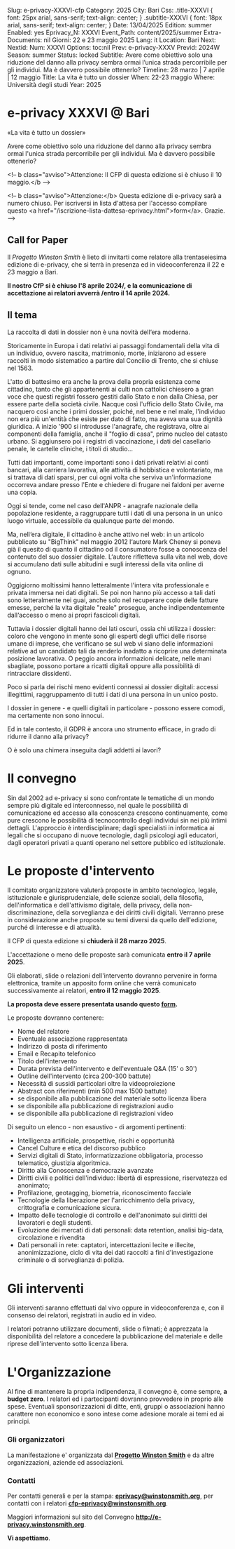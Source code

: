 Slug: e-privacy-XXXVI-cfp
Category: 2025
City: Bari
Css: .title-XXXVI { font: 25px arial, sans-serif; text-align: center; }   .subtitle-XXXVI { font: 18px arial, sans-serif; text-align: center; }
Date: 13/04/2025
Edition: summer
Enabled: yes
Eprivacy_N: XXXVI
Event_Path: content/2025/summer
Extra-Documents: nil
Giorni: 22 e 23 maggio 2025
Lang: it
Location: Bari
Next: 
Nextid: 
Num: XXXVI
Options: toc:nil
Prev: e-privacy-XXXV
Previd: 2024W
Season: summer
Status: locked
Subtitle: Avere come obiettivo solo una riduzione del danno alla privacy sembra ormai l’unica strada percorribile per gli individui. Ma è davvero possibile ottenerlo?
Timeline: 28 marzo | 7 aprile | 12 maggio
Title: La vita è tutto un dossier
When: 22-23 maggio
Where: Università degli studi
Year: 2025



# e-privacy XXXVI @ Bari

«La vita è tutto un dossier»

Avere come obiettivo solo una riduzione del danno alla privacy sembra
ormai l'unica strada percorribile per gli individui. Ma è davvero
possibile ottenerlo?

<div class="HTML" id="orga70a13b">
<p>
&lt;!&#x2013; b class="avviso"&gt;Attenzione: Il CFP di questa edizione si è chiuso il 10 maggio.&lt;/b &#x2013;&gt;
</p>

</div>

<div class="HTML" id="org83f3cc5">
<p>
&lt;!&#x2013; b class="avviso"&gt;Attenzione:&lt;/b&gt; Questa edizione di e-privacy sarà a numero chiuso. 
Per iscriversi in lista d'attesa per l'accesso compilare questo &lt;a href="/iscrizione-lista-dattesa-eprivacy.html"&gt;form&lt;/a&gt;. Grazie. &#x2013;&gt;
</p>

</div>


## Call for Paper

Il *Progetto Winston Smith* è lieto di invitarti come relatore alla
trentaseiesima edizione di e-privacy, che si terrà in presenza ed in
videoconferenza il 22 e 23 maggio a Bari.

**Il nostro CfP si è chiuso l'8 aprile 2024/, e la comunicazione di
accettazione ai relatori avverrà /entro il 14 aprile 2024.**


## Il tema

La raccolta di dati in dossier non è una novità dell‘era moderna.

Storicamente in Europa i dati relativi ai passaggi fondamentali della
vita di un individuo, ovvero nascita, matrimonio, morte, iniziarono ad
essere raccolti in modo sistematico a partire dal Concilio di Trento,
che si chiuse nel 1563.

L'atto di battesimo era anche la prova della propria esistenza come
cittadino, tanto che gli appartenenti ai culti non cattolici chiesero a
gran voce che questi registri fossero gestiti dallo Stato e non dalla
Chiesa, per essere parte della società civile. Nacque così l'ufficio
dello Stato Civile, ma nacquero così anche i primi dossier, poiché, nel
bene e nel male, l'individuo non era più un'entità che esiste per dato
di fatto, ma aveva una sua dignità giuridica. A inizio '900 si
introdusse l'anagrafe, che registrava, oltre ai componenti della
famiglia, anche il "foglio di casa", primo nucleo del catasto urbano. Si
aggiunsero poi i registri di vaccinazione, i dati del casellario penale,
le cartelle cliniche, i titoli di studio&#x2026;

Tutti dati importanti, come importanti sono i dati privati relativi ai
conti bancari, alla carriera lavorativa, alle attività di hobbistica e
volontariato, ma si trattava di dati sparsi, per cui ogni volta che
serviva un'informazione occorreva andare presso l'Ente e chiedere di
frugare nei faldoni per averne una copia.

Oggi si tende, come nel caso dell'ANPR - anagrafe nazionale della
popolazione residente, a raggruppare tutti i dati di una persona in un
unico luogo virtuale, accessibile da qualunque parte del mondo.

Ma, nell‘era digitale, il cittadino è anche attivo nel web: in un
articolo pubblicato su "BigThink" nel maggio 2012 l‘autore Mark Cheney
si poneva già il quesito di quanto il cittadino od il consumatore fosse
a conoscenza del contenuto del suo dossier digitale. L‘autore rifletteva
sulla vita nel web, dove si accumulano dati sulle abitudini e sugli
interessi della vita online di ognuno.

Oggigiorno moltissimi hanno letteralmente l'intera vita professionale e
privata immersa nei dati digitali. Se poi non hanno più accesso a tali
dati sono letteralmente nei guai, anche solo nel recuperare copie delle
fatture emesse, perché la vita digitale "reale" prosegue, anche
indipendentemente dall‘accesso o meno ai propri fascicoli digitali.

Tuttavia i dossier digitali hanno dei lati oscuri, ossia chi utilizza i
dossier: coloro che vengono in mente sono gli esperti degli uffici delle
risorse umane di imprese, che verificano se sul web vi siano delle
informazioni relative ad un candidato tali da renderlo inadatto a
ricoprire una determinata posizione lavorativa. O peggio ancora
informazioni delicate, nelle mani sbagliate, possono portare a ricatti
digitali oppure alla possibilità di rintracciare dissidenti.

Poco si parla dei rischi meno evidenti connessi ai dossier digitali:
accessi illegittimi, raggruppamento di tutti i dati di una persona in un
unico posto.

I dossier in genere - e quelli digitali in particolare - possono essere
comodi, ma certamente non sono innocui.

Ed in tale contesto, il GDPR è ancora uno strumento efficace, in grado
di ridurre il danno alla privacy?

O è solo una chimera inseguita dagli addetti ai lavori?


# Il convegno

Sin dal 2002 ad e-privacy si sono confrontate le tematiche di un mondo
sempre più digitale ed interconnesso, nel quale le possibilità di
comunicazione ed accesso alla conoscenza crescono continuamente, come
pure crescono le possibilità di tecnocontrollo degli individui sin nei
più intimi dettagli. L'approccio è interdisciplinare; dagli specialisti
in informatica ai legali che si occupano di nuove tecnologie, dagli
psicologi agli educatori, dagli operatori privati a quanti operano nel
settore pubblico ed istituzionale.


# Le proposte d'intervento

Il comitato organizzatore valuterà proposte in ambito tecnologico,
legale, istituzionale e giurisprudenziale, delle scienze sociali, della
filosofia, dell'informatica e dell'attivismo digitale, della privacy,
della non-discriminazione, della sorveglianza e dei diritti civili
digitali. Verranno prese in considerazione anche proposte su temi
diversi da quello dell'edizione, purché di interesse e di attualità.

Il CFP di questa edizione si **chiuderà il 28 marzo 2025**.

L'accettazione o meno delle proposte sarà comunicata **entro il 7 aprile
2025**.

Gli elaborati, slide o relazioni dell'intervento dovranno pervenire in
forma elettronica, tramite un apposito form online che verrà comunicato
successivamente ai relatori, **entro il 12 maggio 2025**.

**La proposta deve essere presentata usando questo
[form](file:///e-privacy-XXXVI-proposta.html).**

Le proposte dovranno contenere:

-   Nome del relatore
-   Eventuale associazione rappresentata
-   Indirizzo di posta di riferimento
-   Email e Recapito telefonico
-   Titolo dell'intervento
-   Durata prevista dell'intervento e dell'eventuale Q&A (15' o 30')
-   Outline dell'intervento (circa 200-300 battute)
-   Necessità di sussidi particolari oltre la videoproiezione
-   Abstract con riferimenti (min 500 max 1500 battute)
-   se disponibile alla pubblicazione del materiale sotto licenza libera
-   se disponibile alla pubblicazione di registrazioni audio
-   se disponibile alla pubblicazione di registrazioni video

Di seguito un elenco - non esaustivo - di argomenti pertinenti:

-   Intelligenza artificiale, prospettive, rischi e opportunità
-   Cancel Culture e etica del discorso pubblico
-   Servizi digitali di Stato, informatizzazione obbligatoria, processo
    telematico, giustizia algoritmica.
-   Diritto alla Conoscenza e democrazie avanzate
-   Diritti civili e politici dell'individuo: libertà di espressione,
    riservatezza ed anonimato;
-   Profilazione, geotagging, biometria, riconoscimento facciale
-   Tecnologie della liberazione per l'arricchimento della privacy,
    crittografia e comunicazione sicura.
-   Impatto delle tecnologie di controllo e dell'anonimato sui diritti dei
    lavoratori e degli studenti.
-   Evoluzione dei mercati di dati personali: data retention, analisi
    big-data, circolazione e rivendita
-   Dati personali in rete: captatori, intercettazioni lecite e illecite,
    anonimizzazione, ciclo di vita dei dati raccolti a fini
    d'investigazione criminale o di sorveglianza di polizia.


# Gli interventi

Gli interventi saranno effettuati dal vivo oppure in videoconferenza e,
con il consenso dei relatori, registrati in audio ed in video.

I relatori potranno utilizzare documenti, slide o filmati; è apprezzata
la disponibilità del relatore a concedere la pubblicazione del materiale
e delle riprese dell'intervento sotto licenza libera.


# L'Organizzazione

Al fine di mantenere la propria indipendenza, il convegno è, come
sempre, **a budget zero**. I relatori ed i partecipanti dovranno
provvedere in proprio alle spese. Eventuali sponsorizzazioni di ditte,
enti, gruppi o associazioni hanno carattere non economico e sono intese
come adesione morale ai temi ed ai principi.


### Gli organizzatori

La manifestazione e' organizzata dal
[**Progetto Winston Smith**](http://pws.winstonsmith.org/) e da altre
organizzazioni, aziende ed associazioni.


### Contatti

Per contatti generali e per la stampa:
[**eprivacy@winstonsmith.org**](mailto:eprivacy@winstonsmith.org), per
contatti con i relatori
[**cfp-eprivacy@winstonsmith.org**](mailto:cfp-eprivacy@winstonsmith.org).

Maggiori informazioni sul sito del Convegno
[**<http://e-privacy.winstonsmith.org>**](http://e-privacy.winstonsmith.org/).

**Vi aspettiamo**.

